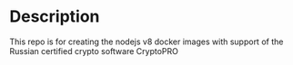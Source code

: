 # Description

This repo is for creating the nodejs v8 docker images with support of the Russian certified crypto software CryptoPRO
